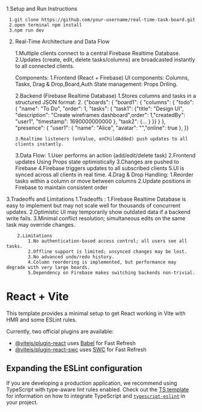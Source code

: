  1.Setup and Run Instructions

     1.git clone https://github.com/your-username/real-time-task-board.git
     2.open terminal npm install
     3.npm run dev

 2. Real-Time Architecture and Data Flow

    1.Multiple clients connect to a central Firebase Realtime Database.
    2.Updates (create, edit, delete tasks/columns) are broadcasted instantly to all connected clients.

    Components:
    1.Frontend (React + Firebase)
        UI components: Columns, Tasks, Drag & Drop,Board,Auth
        State management: Props Driling.

    2.Backend (Firebase Realtime Database)
         1.Stores columns and tasks in a structured JSON format:
        2.
  {"boards": { "board1": {  "columns": { "todo": {
          "name": "To Do", "order": 1, "tasks": { "task1": {"title": "Design UI", "description": "Create wireframes dashboard",order": 1,"createdBy": "user1",  "timestamp": 1690000000000 },
            "task2": {... } }} }  },
  "presence": { "user1": { "name": "Alice", "avatar": "","online": true }, }}

        3.Realtime listeners (onValue, onChildAdded) push updates to all clients instantly.

    3.Data Flow:
        1.User performs an action (add/edit/delete task)
        2.Frontend updates Using Props state optimistically
        3.Changes are pushed to Firebase
        4.Firebase triggers updates to all subscribed clients
        5.UI is synced across all clients in real time.
    4.Drag & Drop Handling:
        1.Reorder tasks within a column or move between columns
        2.Update positions in Firebase to maintain consistent order

3.Tradeoffs and Limitations
        1.Tradeoffs :
            1.Firebase Realtime Database is easy to implement but may not scale well for thousands of concurrent updates.
            2.Optimistic UI may temporarily show outdated data if a backend write fails.
            3.Minimal conflict resolution; simultaneous edits on the same task may override changes.

        2.Limitations
            1.No authentication-based access control; all users see all tasks.
            2.Offline support is limited; unsynced changes may be lost.
            3.No advanced undo/redo history.
            4.Column reordering is implemented, but performance may degrade with very large boards.
            5.Dependency on Firebase makes switching backends non-trivial.        

            
# React + Vite

This template provides a minimal setup to get React working in Vite with HMR and some ESLint rules.

Currently, two official plugins are available:

- [@vitejs/plugin-react](https://github.com/vitejs/vite-plugin-react/blob/main/packages/plugin-react) uses [Babel](https://babeljs.io/) for Fast Refresh
- [@vitejs/plugin-react-swc](https://github.com/vitejs/vite-plugin-react/blob/main/packages/plugin-react-swc) uses [SWC](https://swc.rs/) for Fast Refresh

## Expanding the ESLint configuration

If you are developing a production application, we recommend using TypeScript with type-aware lint rules enabled. Check out the [TS template](https://github.com/vitejs/vite/tree/main/packages/create-vite/template-react-ts) for information on how to integrate TypeScript and [`typescript-eslint`](https://typescript-eslint.io) in your project.
